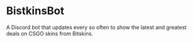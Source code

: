 # BistkinsBot
A Discord bot that updates every so often to show the latest and greatest deals on CSGO skins from Bitskins.
